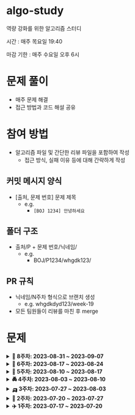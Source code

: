 # algo-study

역량 강화를 위한 알고리즘 스터디

시간 : 매주 목요일 19:40

마감 기한 : 매주 수요일 오후 6시

# 문제 풀이

- 매주 문제 해결
- 접근 방법과 코드 해설 공유

# 참여 방법

- 알고리즘 파일 및 간단한 리뷰 파일을 포함하여 작성
    - 접근 방식, 실패 이유 등에 대해 간략하게 작성

## 커밋 메시지 양식

- [출처, 문제 번호] 문제 제목
    - e.g.
        - `[BOJ 1234] 안녕하세요`

## 폴더 구조

- 출처/P + 문제 번호/닉네임/
    - e.g.
        - BOJ/P1234/whgdk123/

## PR 규칙

- 닉네임/N주차 형식으로 브랜치 생성
    - e.g. whgdkdyd123/week-19
- 모든 팀원들이 리뷰를 마친 후 merge

# 문제

<details>
    <summary><strong>🚧 8주차: 2023-08-31 ~ 2023-09-07</strong></summary>
<br/>

|                         문제                         |
|:--------------------------------------------------:|
| [말이 되고픈 원숭이](https://www.acmicpc.net/problem/1600) |
|   [줄 세우기](https://www.acmicpc.net/problem/2252)    |
|   [두 로봇](https://www.acmicpc.net/problem/15971)    |

</details>

<details>
    <summary><strong>🚥 6주차: 2023-08-17 ~ 2023-08-24</strong></summary>
<br/>

|                        문제                         |
|:-------------------------------------------------:|
|    [⚾](https://www.acmicpc.net/problem/17281)     |
|   [종이접기](https://www.acmicpc.net/problem/20187)   |
| [구슬 탈출 2](https://www.acmicpc.net/problem/13460)  |
| [새로운 게임 2](https://www.acmicpc.net/problem/17837) |
|    [비숍](https://www.acmicpc.net/problem/1799)     |

</details>

<details>
    <summary><strong>🚨 5주차: 2023-08-10 ~ 2023-08-17</strong></summary>
<br/>

|                                                               문제                                                                |
|:-------------------------------------------------------------------------------------------------------------------------------:|
| [\[S/W 문제해결 기본\] 5일차 - Magnetic](https://swexpertacademy.com/main/code/problem/problemDetail.do?contestProbId=AV14hwZqABsCFAYD) |
|                                         [아기 상어](https://www.acmicpc.net/problem/16236)                                          |
|                                         [다리 만들기](https://www.acmicpc.net/problem/2146)                                          |
|                                        [백양로 브레이크](https://www.acmicpc.net/problem/11562)                                        |
|     [\[모의 SW 역량테스트\] 무선 충전](https://swexpertacademy.com/main/code/problem/problemDetail.do?contestProbId=AWXRDL1aeugDFAUo)      |

</details>

<details>
    <summary><strong>🚔 4주차: 2023-08-03 ~ 2023-08-10</strong></summary>
<br/>

|                                                   문제                                                    |
|:-------------------------------------------------------------------------------------------------------:|
|                           [계란으로 계란치기](https://www.acmicpc.net/problem/16987)                            |
|                              [자두 나무](https://www.acmicpc.net/problem/2240)                              |
|                             [인구 이동](https://www.acmicpc.net/problem/16234)                              |
| [등산로 조성](https://swexpertacademy.com/main/code/problem/problemDetail.do?contestProbId=AV5PoOKKAPIDFAUq) |
| [줄기세포배양](https://swexpertacademy.com/main/code/problem/problemDetail.do?contestProbId=AWXRJ8EKe48DFAUo) |

</details>

<details>
    <summary><strong>🛺️ 3주차: 2023-07-27 ~ 2023-08-03</strong></summary>
<br/>

|                                                  문제                                                   |
|:-----------------------------------------------------------------------------------------------------:|
| [교환학생](https://swexpertacademy.com/main/code/problem/problemDetail.do?contestProbId=AXxNn6GaPW4DFASZ) |
|                         [Four Squares](https://www.acmicpc.net/problem/17626)                         |
|                             [촌수계산](https://www.acmicpc.net/problem/2644)                              |
|                             [안전 영역](https://www.acmicpc.net/problem/2468)                             |
|                            [캐슬 디펜스](https://www.acmicpc.net/problem/17135)                            |

</details>

<details>
    <summary><strong>🚗️ 2주차: 2023-07-20 ~ 2023-07-27</strong></summary>
<br/>

|                                                               문제                                                               |
|:------------------------------------------------------------------------------------------------------------------------------:|
|          [재미있는 오셀로 게임](https://swexpertacademy.com/main/code/problem/problemDetail.do?contestProbId=AWQmA4uK8ygDFAXj)          |
| [\[S/W 문제해결 기본\] 1일차 - Flatten](https://swexpertacademy.com/main/code/problem/problemDetail.do?contestProbId=AV139KOaABgCFAYh) |
|           [쇠막대기 자르기](https://swexpertacademy.com/main/code/problem/problemDetail.do?contestProbId=AWVl47b6DGMDFAXm)            |
|           [상호의 배틀필드](https://swexpertacademy.com/main/code/problem/problemDetail.do?contestProbId=AV5LyE7KD2ADFAXc)            |
|                                      [~~괄호 추가하기~~](https://www.acmicpc.net/problem/16637)                                      |
|                                       [배열 돌리기 1](https://www.acmicpc.net/problem/16926)                                        |

</details>

<details>
    <summary><strong>✈️ 1주차: 2023-07-17 ~ 2023-07-20</strong></summary>
<br/>

|                                                              문제                                                              |
|:----------------------------------------------------------------------------------------------------------------------------:|
|           [안경이 없어!](https://swexpertacademy.com/main/code/problem/problemDetail.do?contestProbId=AWl0ZQ8qn7UDFAXz)           |
|          [농작물 수확하기](https://swexpertacademy.com/main/code/problem/problemDetail.do?contestProbId=AV7GLXqKAWYDFAXB)           |
| [\[S/W 문제해결 기본\] 10일차 - 비밀번호](https://swexpertacademy.com/main/code/problem/problemDetail.do?contestProbId=AV14_DEKAJcCFAYD) |
|                                       [영식이와 친구들](https://www.acmicpc.net/problem/1592)                                       |
|                                         [블랙잭](https://www.acmicpc.net/problem/2798)                                          |

</details>

